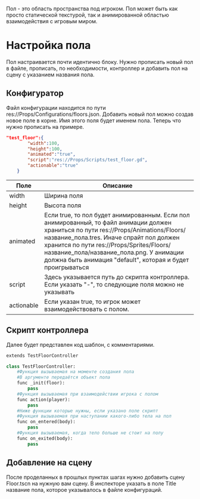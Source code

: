 Пол - это область пространства под игроком. Пол может быть как просто статической текстурой, так и анимированной областью взаимодействия с игровым миром.

# Настройка пола
Пол настраивается почти идентично блоку. Нужно прописать новый пол в файле, прописать, по необходимости, контроллер и добавить пол на сцену с указанием названия пола.

## Конфигуратор
Файл конфигурации находится по пути res://Props/Configurations/floors.json. Добавить новый пол можно создав новое поле в корне. Имя этого поля будет именем пола. Теперь что нужно прописать на примере.
```json
"test_floor":{
		"width":100,
		"height":100,
		"animated":"true",
		"script":"res://Props/Scripts/test_floor.gd",
		"actionable":"true"
	}
```

| Поле       | Описание                                                                                                                                                                                                                                                                                                                                 |
| ---------- | ---------------------------------------------------------------------------------------------------------------------------------------------------------------------------------------------------------------------------------------------------------------------------------------------------------------------------------------- |
| width      | Ширина поля                                                                                                                                                                                                                                                                                                                              |
| height     | Высота поля                                                                                                                                                                                                                                                                                                                              |
| animated   | Если true, то пол будет анимированным. Если пол анимированный, то файл анимации должен храниться по пути res://Props/Animations/Floors/название_пола.tres. Иначе спрайт пол должен хранится по пути res://Props/Sprites/Floors/название_пола/название_пола.png. У анимации должна быть анимация "default", которая и будет проигрываться |
| script     | Здесь указывается путь до скрипта контроллера. Если указать "-", то следующие поля можно не указывать                                                                                                                                                                                                                                    |
| actionable | Если указан true, то игрок может взаимодействовать с полом.                                                                                                                                                                                                                                                                              |
## Скрипт контроллера
Далее будет представлен код шаблон, с комментариями.

```python
extends TestFloorController

class TestFloorController:
	#Функция вызываемая на моменте создания пола
	#В аргументе передаётся объект пола
	func _init(floor):
		pass
	#Функция вызываемая при взаимодействии игрока с полом
	func action(player):
		pass
	#Ниже функции которые нужны, если указано поле скрипт
	#Функция вызываемая при наступании какого-либо тела на пол
	func on_entered(body):
		pass
	#Функция вызываемая, когда тело больше не стоит на полу
	func on_exited(body):
		pass
```

## Добавление на сцену
После проделанных в прошлых пунктах шагах нужно добавить сцену Floor.tscn на нужную вам сцену. В инспекторе указать в поле Title название пола, которое указывалось в файле конфигураций.